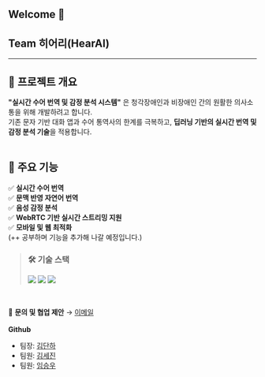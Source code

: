 ## Welcome 👋

## Team 히어리(HearAI)
<hr>

## 🌟 프로젝트 개요
**"실시간 수어 번역 및 감정 분석 시스템"** 은 청각장애인과 비장애인 간의 원활한 의사소통을 위해 개발하려고 합니다.  
기존 문자 기반 대화 앱과 수어 통역사의 한계를 극복하고, **딥러닝 기반의 실시간 번역 및 감정 분석 기술**을 적용합니다.
<br>
<br>
## 🚀 주요 기능 <br>
✅ **실시간 수어 번역**  <br>
✅ **문맥 반영 자연어 번역** <br>
✅ **음성 감정 분석**  <br>
✅ **WebRTC 기반 실시간 스트리밍 지원**  <br>
✅ **모바일 및 웹 최적화** <br>
(++ 공부하며 기능을 추가해 나갈 예정입니다.)
<br>

> ### 🛠 기술 스택
> <img src="https://img.shields.io/badge/Deep%20Learning-%237A1FA2?style=for-the-badge&logo=tensorflow&logoColor=white"> <img src="https://img.shields.io/badge/NLP-%2334A853?style=for-the-badge&logo=google&logoColor=white"> <img src="https://img.shields.io/badge/Computer%20Vision-%23FF6F00?style=for-the-badge&logo=opencv&logoColor=white">
</p>
<br>

💬 **문의 및 협업 제안** → [이메일](mailto:eksgk0401@gmail.com)  
<br>
**Github**
- 팀장: [김단하](https://github.com/daanhaa)
- 팀원: [김세진](https://github.com/segenie)
- 팀원: [임승우](https://github.com/WooSeung00)








<!--
**Here are some ideas to get you started:**

🙋‍♀️ A short introduction - what is your organization all about?
🌈 Contribution guidelines - how can the community get involved?
👩‍💻 Useful resources - where can the community find your docs? Is there anything else the community should know?
🍿 Fun facts - what does your team eat for breakfast?
🧙 Remember, you can do mighty things with the power of [Markdown](https://docs.github.com/github/writing-on-github/getting-started-with-writing-and-formatting-on-github/basic-writing-and-formatting-syntax)
-->
